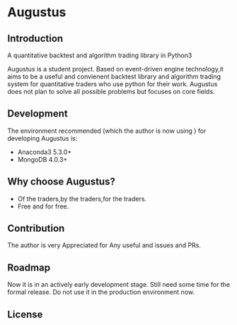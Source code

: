 # Augustus
## Introduction
A quantitative backtest and algorithm trading library in Python3

Augustus is a student project. Based on event-driven engine technology,it aims to be a useful and convienent backtest library and algorithm trading system for quantitative traders who use python for their work. Augustus does not plan to solve all possible problems but focuses on core fields. 
## Development
The environment recommended (which the author is now using ) for developing Augustus is:
- Anaconda3 5.3.0+
- MongoDB 4.0.3+

## Why choose Augustus?
- Of the traders,by the traders,for the traders.
- Free and for free.
## Contribution 
The author is very Appreciated for Any useful and issues and PRs.
## Roadmap
Now it is in an actively early development stage. Still need some time for the formal release. Do not use it in the production environment now.
## License
